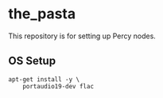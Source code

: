 # the_pasta
This repository is for setting up Percy nodes.

## OS Setup
```
apt-get install -y \
    portaudio19-dev flac
```